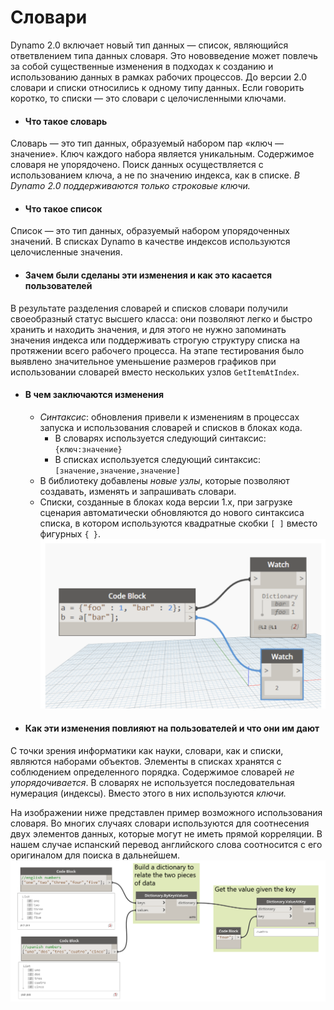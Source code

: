 # Словари
Dynamo 2.0 включает новый тип данных — список, являющийся ответвлением типа данных словаря. Это нововведение может повлечь за собой существенные изменения в подходах к созданию и использованию данных в рамках рабочих процессов. До версии 2.0 словари и списки относились к одному типу данных. Если говорить коротко, то списки — это словари с целочисленными ключами.

* #### Что такое словарь
Словарь — это тип данных, образуемый набором пар «ключ — значение». Ключ каждого набора является уникальным. Содержимое словаря не упорядочено. Поиск данных осуществляется с использованием ключа, а не по значению индекса, как в списке. *В Dynamo 2.0 поддерживаются только строковые ключи.*

* #### Что такое список
Список — это тип данных, образуемый набором упорядоченных значений. В списках Dynamo в качестве индексов используются целочисленные значения.

* #### Зачем были сделаны эти изменения и как это касается пользователей
В результате разделения словарей и списков словари получили своеобразный статус высшего класса: они позволяют легко и быстро хранить и находить значения, и для этого не нужно запоминать значения индекса или поддерживать строгую структуру списка на протяжении всего рабочего процесса. На этапе тестирования было выявлено значительное уменьшение размеров графиков при использовании словарей вместо нескольких узлов ```GetItemAtIndex```.

* #### В чем заключаются изменения
  * *Синтаксис*: обновления привели к изменениям в процессах запуска и использования словарей и списков в блоках кода.
    * В словарях используется следующий синтаксис: ```{ключ:значение}```
    * В списках используется следующий синтаксис: ```[значение,значение,значение]```
  * В библиотеку добавлены *новые узлы*, которые позволяют создавать, изменять и запрашивать словари.
  * Списки, созданные в блоках кода версии 1.x, при загрузке сценария автоматически обновляются до нового синтаксиса списка, в котором используются квадратные скобки ```[ ]``` вместо фигурных ```{ }```. ![ИЗОБРАЖЕНИЕ](images/9-1/DYN20_Dictionary.png)

* #### Как эти изменения повлияют на пользователей и что они им дают
С точки зрения информатики как науки, словари, как и списки, являются наборами объектов. Элементы в списках хранятся с соблюдением определенного порядка. Содержимое словарей *не упорядочивается*. В словарях не используется последовательная нумерация (индексы). Вместо этого в них используются *ключи.*

На изображении ниже представлен пример возможного использования словаря. Во многих случаях словари используются для соотнесения двух элементов данных, которые могут не иметь прямой корреляции. В нашем случае испанский перевод английского слова соотносится с его оригиналом для поиска в дальнейшем. ![ИЗОБРАЖЕНИЕ](images/9-1/9-1_dictionaryExample.png)

